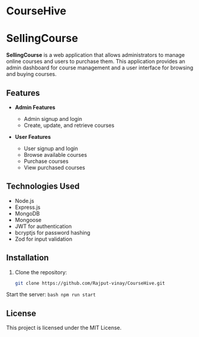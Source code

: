 # CourseHive


# SellingCourse

**SellingCourse** is a web application that allows administrators to manage online courses and users to purchase them. This application provides an admin dashboard for course management and a user interface for browsing and buying courses.

## Features

- **Admin Features**
  - Admin signup and login
  - Create, update, and retrieve courses

- **User Features**
  - User signup and login
  - Browse available courses
  - Purchase courses
  - View purchased courses

## Technologies Used

- Node.js
- Express.js
- MongoDB
- Mongoose
- JWT for authentication
- bcryptjs for password hashing
- Zod for input validation

## Installation

1. Clone the repository:
   ```bash
   git clone https://github.com/Rajput-vinay/CourseHive.git

 Start the server:
    ```bash
    npm run start
    ```


## License
This project is licensed under the MIT License.